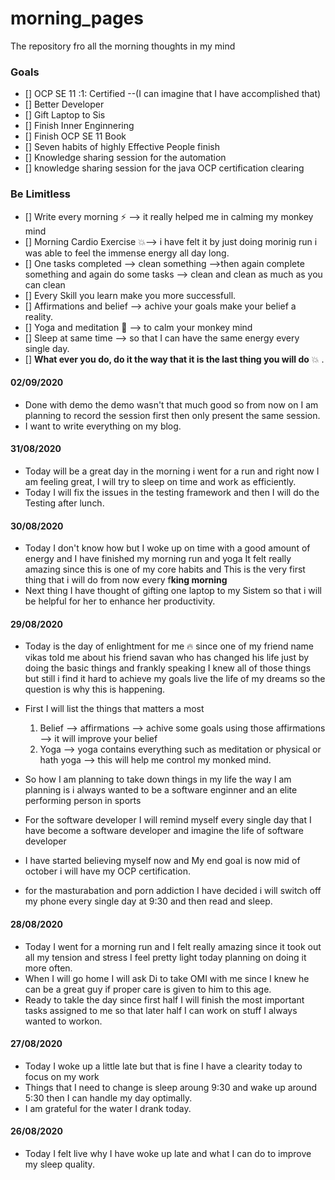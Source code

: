 # morning_pages
The repository fro all the morning thoughts in my mind

### Goals
- [] OCP SE 11 :1: Certified --(I can imagine that I have accomplished that)
- [] Better Developer
- [] Gift Laptop to Sis
- [] Finish Inner Enginnering 
- [] Finish OCP SE 11 Book
- [] Seven habits of highly Effective People finish
- [] Knowledge sharing session for the automation
- [] knowledge sharing session for the java OCP certification clearing


### Be Limitless
- [] Write every morning :zap: --> it really helped me in calming my monkey mind
- [] Morning Cardio Exercise :boom:--> i have felt it by just doing morinig run i was able to feel the immense energy all day long.
- [] One tasks completed --> clean something -->then again complete something and again do some tasks --> clean and clean as much as you can clean
- [] Every Skill you learn make you more successfull.
- [] Affirmations and belief --> achive your goals make your belief a reality.
- [] Yoga and meditation :pray: --> to calm your monkey mind
- [] Sleep at same time --> so that I can have the same energy every single day.
- [] **What ever you do, do it the way that it is the last thing you will do** :boom: .


#### 02/09/2020
* Done with demo the demo wasn't that much good so from now on I am planning to record the session first then only present the same session.
* I want to write everything on my blog.

#### 31/08/2020
* Today will be a great day in the morning i went for a run and right now I am feeling great, I will try to sleep on time 
  and work as efficiently.
* Today I will fix the issues in the testing framework and then I will do the Testing after lunch.

#### 30/08/2020
* Today I don't know how but I woke up on time with a good amount of energy and I have finished my morning run and yoga 
  It felt really amazing since this is one of my core habits and This is the very first thing that i will do from now every f**king morning**
* Next thing I have thought of gifting one laptop to my Sistem so that i will be helpful for her to enhance her productivity.



#### 29/08/2020
* Today is the day of enlightment for me :fire: since one of my friend name vikas told me about his friend savan who has changed 
  his life just by doing the basic things and frankly speaking I knew all of those things but still i find it hard to achieve my goals
  live the life of my dreams so the question is why this is happening.
  
* First I will list the things that matters a most
  1. Belief --> affirmations --> achive some goals using those affirmations --> it will improve your belief
  2. Yoga --> yoga contains everything such as meditation or physical or hath yoga --> this will help me control
            my monked mind.
   
   
* So how I am planning to take down things in my life the way I am planning is i always wanted to be a software enginner 
and an elite performing person in sports 

* For the software developer I will remind myself every single day that I have become a software developer and imagine the life of software developer
* I have started believing myself now and My end goal is now mid of october i will have my OCP certification.
* for the masturabation and porn addiction I have decided i will switch off my phone every single day at 9:30 and then read and sleep.




#### 28/08/2020
* Today I went for a morning run and I felt really amazing since it took out all my tension and stress I feel
  pretty light today planning on doing it more often.
* When I will go home I will ask Di to take OMI with me since I knew he can be a great guy if proper care is given to him to this age.
* Ready to takle the day since first half I will finish the most important tasks assigned to me so that later half I can work on stuff
  I always wanted to workon.

#### 27/08/2020
* Today I woke up a little late but that is fine I have a clearity today to focus on my work
* Things that I need to change is sleep aroung 9:30 and wake up around 5:30 then I can handle my day optimally.
* I am grateful for the water I drank today.

#### 26/08/2020 
* Today I felt live why I have woke up late and what I can do to improve my sleep quality.
